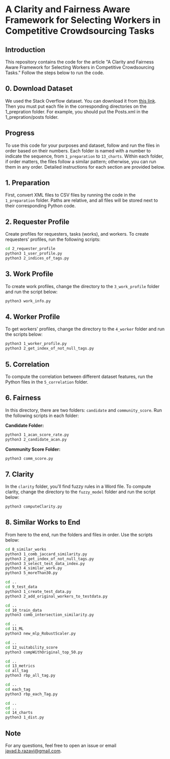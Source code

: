 # A Clarity and Fairness Aware Framework for Selecting Workers in Competitive Crowdsourcing Tasks

## Introduction
This repository contains the code for the article "A Clarity and Fairness Aware Framework for Selecting Workers in Competitive Crowdsourcing Tasks." Follow the steps below to run the code.

## 0. Download Dataset
We used the Stack Overflow dataset. You can download it from [this link](https://drive.google.com/drive/folders/1q33zXpglbViJtDEJYP0oAuH-r24wkWKU?usp=sharing). Then you must put each file in the corresponding directories on the 1_prepration folder. For example, you should put the Posts.xml in the 1_prepration/posts folder.

## Progress
To use this code for your purposes and dataset, follow and run the files in order based on their numbers. Each folder is named with a number to indicate the sequence, from `1_preparation` to `13_charts`. Within each folder, if order matters, the files follow a similar pattern; otherwise, you can run them in any order. Detailed instructions for each section are provided below.

## 1. Preparation
First, convert XML files to CSV files by running the code in the `1_preparation` folder. Paths are relative, and all files will be stored next to their corresponding Python code.

## 2. Requester Profile
Create profiles for requesters, tasks (works), and workers. To create requesters' profiles, run the following scripts:

```sh
cd 2_requester_profile
python3 1_user_profile.py
python3 2_indices_of_tags.py
```

## 3. Work Profile
To create work profiles, change the directory to the `3_work_profile` folder and run the script below:

```sh
python3 work_info.py
```

## 4. Worker Profile
To get workers' profiles, change the directory to the `4_worker` folder and run the scripts below:

```sh
python3 1_worker_profile.py
python3 2_get_index_of_not_null_tags.py
```

## 5. Correlation
To compute the correlation between different dataset features, run the Python files in the `5_correlation` folder.

## 6. Fairness
In this directory, there are two folders: `candidate` and `community_score`. Run the following scripts in each folder:

**Candidate Folder:**

```sh
python3 1_acan_score_rate.py
python3 2_candidate_acan.py
```

**Community Score Folder:**

```sh
python3 comm_score.py
```

## 7. Clarity
In the `clarity` folder, you'll find fuzzy rules in a Word file. To compute clarity, change the directory to the `fuzzy_model` folder and run the script below:

```sh
python3 computeClarity.py
```

## 8. Similar Works to End
From here to the end, run the folders and files in order. Use the scripts below:

```sh
cd 8_similar_works
python3 1_comb_jaccard_similarity.py
python3 2_get_index_of_not_null_tags.py
python3 3_select_test_data_index.py
python3 4_similar_work.py
python3 5_moreThan30.py

cd ..
cd 9_test_data
python3 1_create_test_data.py
python3 2_add_original_workers_to_testdata.py

cd ..
cd 10_train_data
python3 comb_intersection_similarity.py

cd ..
cd 11_ML
python3 new_mlp_RobustScaler.py

cd ..
cd 12_suitability_score
python3 compWithOriginal_top_50.py

cd ..
cd 13_metrics
cd all_tag
python3 rbp_all_tag.py

cd ..
cd each_tag
python3 rbp_each_Tag.py

cd ..
cd ..
cd 14_charts
python3 1_dist.py
```

## Note
For any questions, feel free to open an issue or email [javad.b.razavi@gmail.com](mailto:javad.b.razavi@gmail.com).
